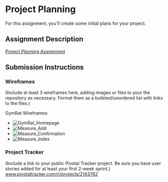 # Project Planning
For this assignment, you'll create some initial plans for your project.

## Assignment Description
[Project Planning Assignment](https://education.launchcode.org/liftoff/assignments/planning/)

## Submission Instructions

### Wireframes

(Include at least 3 wireframes here, adding images or files to your the repository as necessary. Format them as a bulleted/unordered list with links to the files.)

GymRat Wireframes:
* ![GymRat_Homepage](https://www.dropbox.com/s/rtus1a3xlbtff4g/GymRat_Homepage.jpg?dl=0)
* ![Measure_Add](https://www.dropbox.com/s/54rbqojo44e2y6n/Measure_Add.jpg?dl=0)
* ![Measure_Confirmation](https://www.dropbox.com/s/9vf9bq8uahdfm55/Measure_Confirmation.jpg?dl=0)
* ![Measure_Index](https://www.dropbox.com/s/rzmd8eiyb67yp15/Measure_Index.jpg?dl=0)

### Project Tracker

(Include a link to your public Pivotal Tracker project. Be sure you have user stories added for at least your first 2-week sprint.)
www.pivotaltracker.com/n/projects/2143762